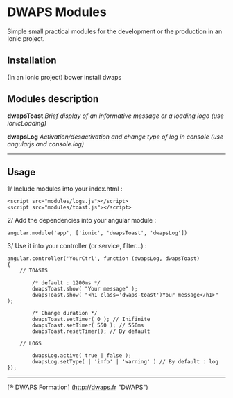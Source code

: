 
# DWAPS Modules

Simple small practical modules for the development or the production in an Ionic project.

## Installation

(In an Ionic project)
bower install dwaps

## Modules description

**dwapsToast**
_Brief display of an informative message or a loading logo (use ionicLoading)_

**dwapsLog**
_Activation/desactivation and change type of log in console (use angularjs and console.log)_

---

## Usage

1/ Include modules into your index.html :

    <script src="modules/logs.js"></script>
    <script src="modules/toast.js"></script>

2/ Add the dependencies into your angular module :

	angular.module('app', ['ionic', 'dwapsToast', 'dwapsLog'])

3/ Use it into your controller (or service, filter...) :

	angular.controller('YourCtrl', function (dwapsLog, dwapsToast)
	{
		// TOASTS

			/* default : 1200ms */
			dwapsToast.show( "Your message" );
			dwapsToast.show( "<h1 class='dwaps-toast')Your message</h1>" );

			/* Change duration */
			dwapsToast.setTimer( 0 ); // Inifinite
			dwapsToast.setTimer( 550 ); // 550ms
			dwapsToast.resetTimer(); // By default

		// LOGS

			dwapsLog.active( true | false );
			dwapsLog.setType( | 'info' | 'warning' ) // By default : log
	});

---

[® DWAPS Formation] (http://dwaps.fr "DWAPS")